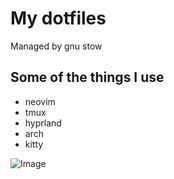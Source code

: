 # My dotfiles

Managed by gnu stow

## Some of the things I use

- neovim
- tmux
- hyprland
- arch
- kitty

![Image](https://github.com/user-attachments/assets/040310c9-d570-4a8a-94a8-c467d071182a)
